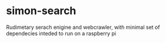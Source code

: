 # simon-search
Rudimetary serach enigine and webcrawler, with minimal set of dependecies inteded to run on a raspberry pi

